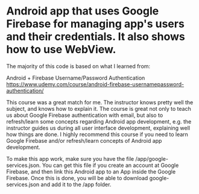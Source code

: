 # Android app that uses Google Firebase for managing app's users and their credentials. It also shows how to use WebView.

The majority of this code is based on what I learned from:

Android + Firebase Username/Password Authentication
https://www.udemy.com/course/android-firebase-usernamepassword-authentication/

This course was a great match for me. The instructor knows pretty well the subject, and knows how 
to explain it. The course is great not only to teach us about Google Firebase authentication with 
email, but also to refresh/learn some concepts regarding Android app development, e.g. the 
instructor guides us during all user interface development, explaining well how things are done. 
I highly recommend this course if you need to learn Google Firebase and/or refresh/learn concepts 
of Android app development.

To make this app work, make sure you have the file /app/google-services.json. You can get this file
if you create an account at Google Firebase, and then link this Android app to an App inside the 
Google Firebase. Once this is done, you will be able to download google-services.json and add it
to the /app folder.
